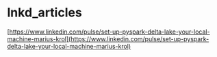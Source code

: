 # lnkd_articles


[https://www.linkedin.com/pulse/set-up-pyspark-delta-lake-your-local-machine-marius-krol](https://www.linkedin.com/pulse/set-up-pyspark-delta-lake-your-local-machine-marius-krol)
